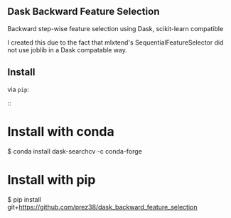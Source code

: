 ## Dask Backward Feature Selection
Backward step-wise feature selection using Dask, scikit-learn compatible

I created this due to the fact that mlxtend's SequentialFeatureSelector did not use joblib in a Dask compatable way.


Install
-------
via  ``pip``:

::

   # Install with conda
   $ conda install dask-searchcv -c conda-forge

   # Install with pip
   $ pip install git+https://github.com/prez38/dask_backward_feature_selection



